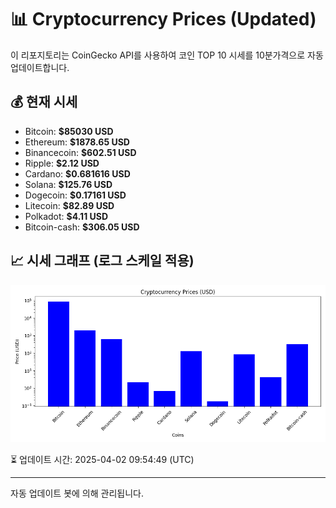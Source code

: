 
# 📊 Cryptocurrency Prices (Updated)

이 리포지토리는 CoinGecko API를 사용하여 코인 TOP 10 시세를 10분가격으로 자동 업데이트합니다.

## 💰 현재 시세
- Bitcoin: **$85030 USD**
- Ethereum: **$1878.65 USD**
- Binancecoin: **$602.51 USD**
- Ripple: **$2.12 USD**
- Cardano: **$0.681616 USD**
- Solana: **$125.76 USD**
- Dogecoin: **$0.17161 USD**
- Litecoin: **$82.89 USD**
- Polkadot: **$4.11 USD**
- Bitcoin-cash: **$306.05 USD**

## 📈 시세 그래프 (로그 스케일 적용)
![Crypto Prices](crypto_prices.png)

⏳ 업데이트 시간: 2025-04-02 09:54:49 (UTC)

---
자동 업데이트 봇에 의해 관리됩니다.
